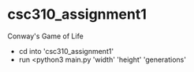 # csc310_assignment1
Conway's Game of Life

- cd into 'csc310_assignment1'
- run <python3 main.py 'width' 'height' 'generations'

